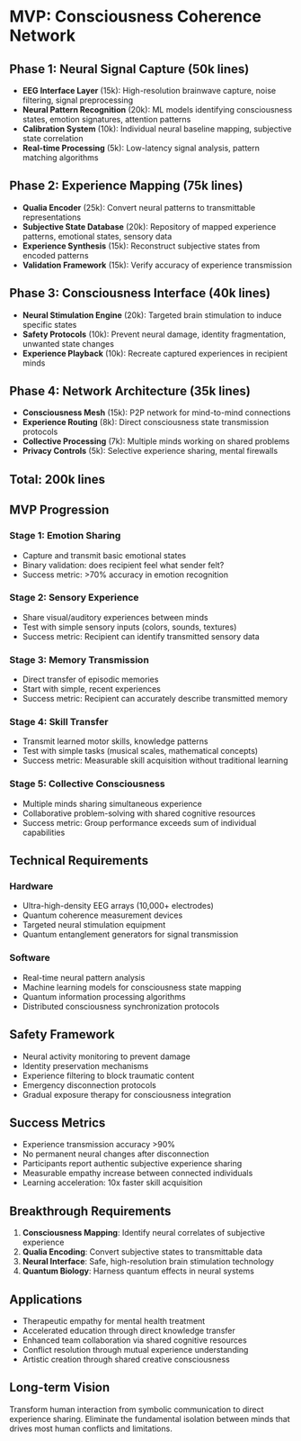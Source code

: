 # MVP: Consciousness Coherence Network

## Phase 1: Neural Signal Capture (50k lines)
- **EEG Interface Layer** (15k): High-resolution brainwave capture, noise filtering, signal preprocessing
- **Neural Pattern Recognition** (20k): ML models identifying consciousness states, emotion signatures, attention patterns
- **Calibration System** (10k): Individual neural baseline mapping, subjective state correlation
- **Real-time Processing** (5k): Low-latency signal analysis, pattern matching algorithms

## Phase 2: Experience Mapping (75k lines)
- **Qualia Encoder** (25k): Convert neural patterns to transmittable representations
- **Subjective State Database** (20k): Repository of mapped experience patterns, emotional states, sensory data
- **Experience Synthesis** (15k): Reconstruct subjective states from encoded patterns
- **Validation Framework** (15k): Verify accuracy of experience transmission

## Phase 3: Consciousness Interface (40k lines)
- **Neural Stimulation Engine** (20k): Targeted brain stimulation to induce specific states
- **Safety Protocols** (10k): Prevent neural damage, identity fragmentation, unwanted state changes
- **Experience Playback** (10k): Recreate captured experiences in recipient minds

## Phase 4: Network Architecture (35k lines)
- **Consciousness Mesh** (15k): P2P network for mind-to-mind connections
- **Experience Routing** (8k): Direct consciousness state transmission protocols
- **Collective Processing** (7k): Multiple minds working on shared problems
- **Privacy Controls** (5k): Selective experience sharing, mental firewalls

## Total: 200k lines

## MVP Progression

### Stage 1: Emotion Sharing
- Capture and transmit basic emotional states
- Binary validation: does recipient feel what sender felt?
- Success metric: >70% accuracy in emotion recognition

### Stage 2: Sensory Experience
- Share visual/auditory experiences between minds
- Test with simple sensory inputs (colors, sounds, textures)
- Success metric: Recipient can identify transmitted sensory data

### Stage 3: Memory Transmission
- Direct transfer of episodic memories
- Start with simple, recent experiences
- Success metric: Recipient can accurately describe transmitted memory

### Stage 4: Skill Transfer
- Transmit learned motor skills, knowledge patterns
- Test with simple tasks (musical scales, mathematical concepts)
- Success metric: Measurable skill acquisition without traditional learning

### Stage 5: Collective Consciousness
- Multiple minds sharing simultaneous experience
- Collaborative problem-solving with shared cognitive resources
- Success metric: Group performance exceeds sum of individual capabilities

## Technical Requirements

### Hardware
- Ultra-high-density EEG arrays (10,000+ electrodes)
- Quantum coherence measurement devices
- Targeted neural stimulation equipment
- Quantum entanglement generators for signal transmission

### Software
- Real-time neural pattern analysis
- Machine learning models for consciousness state mapping
- Quantum information processing algorithms
- Distributed consciousness synchronization protocols

## Safety Framework
- Neural activity monitoring to prevent damage
- Identity preservation mechanisms
- Experience filtering to block traumatic content
- Emergency disconnection protocols
- Gradual exposure therapy for consciousness integration

## Success Metrics
- Experience transmission accuracy >90%
- No permanent neural changes after disconnection
- Participants report authentic subjective experience sharing
- Measurable empathy increase between connected individuals
- Learning acceleration: 10x faster skill acquisition

## Breakthrough Requirements
1. **Consciousness Mapping**: Identify neural correlates of subjective experience
2. **Qualia Encoding**: Convert subjective states to transmittable data
3. **Neural Interface**: Safe, high-resolution brain stimulation technology
4. **Quantum Biology**: Harness quantum effects in neural systems

## Applications
- Therapeutic empathy for mental health treatment
- Accelerated education through direct knowledge transfer
- Enhanced team collaboration via shared cognitive resources
- Conflict resolution through mutual experience understanding
- Artistic creation through shared creative consciousness

## Long-term Vision
Transform human interaction from symbolic communication to direct experience sharing. Eliminate the fundamental isolation between minds that drives most human conflicts and limitations.